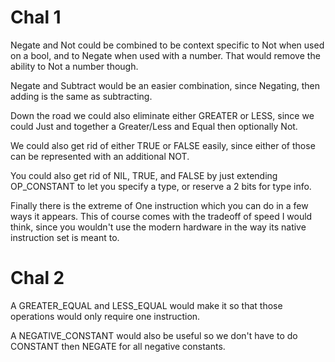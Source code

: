 # Chal 1

Negate and Not could be combined to be context specific to Not when used on a
bool, and to Negate when used with a number. That would remove the ability to
Not a number though.

Negate and Subtract would be an easier combination, since Negating, then adding
is the same as subtracting.

Down the road we could also eliminate either GREATER or LESS, since we could
Just and together a Greater/Less and Equal then optionally Not.

We could also get rid of either TRUE or FALSE easily, since either of those can
be represented with an additional NOT.

You could also get rid of NIL, TRUE, and FALSE by just extending OP_CONSTANT to
let you specify a type, or reserve a 2 bits for type info.

Finally there is the extreme of One instruction which you can do in a few ways
it appears. This of course comes with the tradeoff of speed I would think,
since you wouldn't use the modern hardware in the way its native instruction
set is meant to.

# Chal 2

A GREATER_EQUAL and LESS_EQUAL would make it so that those operations would
only require one instruction.

A NEGATIVE_CONSTANT would also be useful so we don't have to do CONSTANT then
NEGATE for all negative constants.

